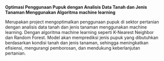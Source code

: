 **Optimasi Penggunaan Pupuk dengan Analisis Data Tanah dan Jenis Tanaman Menggunakan Algoritma machine learning**

Merupakan project mengoptimalkan penggunaan pupuk di sektor pertanian dengan analisis data tanah dan jenis tanaman menggunakan machine learning. Dengan algoritma machine learning seperti K-Nearest Neighbor dan Random Forest. Model akan memprediksi jenis pupuk yang dibutuhkan berdasarkan kondisi tanah dan jenis tanaman, sehingga meningkatkan efisiensi, mengurangi pemborosan, dan mendukung keberlanjutan pertanian.

